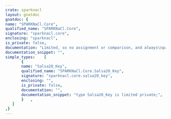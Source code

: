 ```yaml
---
crate: sparknacl
layout: gnatdoc
gnatdoc: {
name: "SPARKNaCl.Core",
qualified_name: "SPARKNaCl.Core",
signature: "sparknacl.core",
enclosing: "sparknacl",
is_private: false,
documentation: "Limited, so no assignment or comparison, and always\npass-by-reference.",
documentation_snippet: "",
simple_types:    [
       {
       name: "Salsa20_Key",
       qualified_name: "SPARKNaCl.Core.Salsa20_Key",
       signature: "sparknacl.core.salsa20_key",
       enclosing: "",
       is_private: false,
       documentation: "",
       documentation_snippet: "type Salsa20_Key is limited private;",
       }   ,
   ]
,}
---
```

